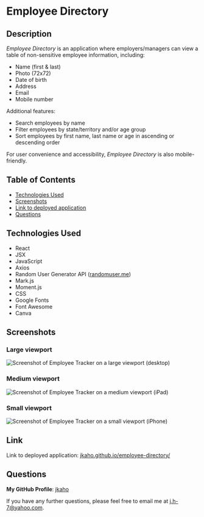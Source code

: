# Employee Directory

## Description 

*Employee Directory* is an application where employers/managers can view a table of non-sensitive employee information, including:
- Name (first & last)
- Photo (72x72)
- Date of birth 
- Address
- Email
- Mobile number 

Additional features: 
- Search employees by name
- Filter employees by state/territory and/or age group
- Sort employees by first name, last name or age in ascending or descending order

For user convenience and accessibility, *Employee Directory* is also mobile-friendly.

## Table of Contents

- [Technologies Used](#Technologies-Used)
- [Screenshots](#Screenshots)
- [Link to deployed application](#Link)
- [Questions](#Questions)

## Technologies Used

- React
- JSX
- JavaScript
- Axios
- Random User Generator API ([randomuser.me](https://randomuser.me/))
- Mark.js 
- Moment.js
- CSS 
- Google Fonts
- Font Awesome
- Canva

## Screenshots 

### Large viewport 

![Screenshot of Employee Tracker on a large viewport (desktop)](public/images/viewport-lg.png)

### Medium viewport 

![Screenshot of Employee Tracker on a medium viewport (iPad)](public/images/viewport-md.png)

### Small viewport 

![Screenshot of Employee Tracker on a small viewport (iPhone)](public/images/viewport-sm.png)

## Link

Link to deployed application: [jkaho.github.io/employee-directory/](https://jkaho.github.io/employee-directory/)

## Questions

**My GitHub Profile**: [jkaho](https://github.com/jkaho)

If you have any further questions, please feel free to email me at [j.h-7@yahoo.com](mailto:j.h-7@yahoo.com).


